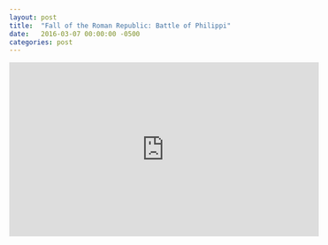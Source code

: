 ```yaml
---
layout: post
title:  "Fall of the Roman Republic: Battle of Philippi"
date:   2016-03-07 00:00:00 -0500
categories: post
---
```

<iframe width="560" height="315" src="https://www.youtube.com/embed/xYHi9FMj0rM" frameborder="0" allowfullscreen></iframe>
